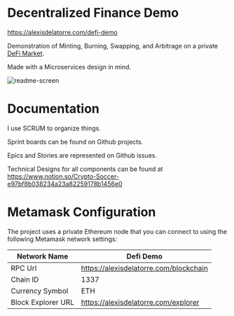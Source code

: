 # Decentralized Finance Demo

https://alexisdelatorre.com/defi-demo

Demonstration of Minting, Burning, Swapping, and Arbitrage on a private [DeFi Market](https://ethereum.org/en/defi/). 

Made with a Microservices design in mind.

![readme-screen](https://user-images.githubusercontent.com/6362422/131944099-b42f59bd-e7b0-48bf-9790-b958ecbb143a.PNG)

# Documentation
I use SCRUM to organize things.

Sprint boards can be found on Github projects.

Epics and Stories are represented on Github issues.

Technical Designs for all components can be found at https://www.notion.so/Crypto-Soccer-e97bf8b038234a23a82259178b1456e0

# Metamask Configuration 
The project uses a private Ethereum node that you can connect to using the following Metamask network settings:

| Network Name       | Defi Demo                              |
|--------------------|----------------------------------------|
| RPC Url            | https://alexisdelatorre.com/blockchain |
| Chain ID           | 1337                                   |
| Currency Symbol    | ETH                                    |
| Block Explorer URL | https://alexisdelatorre.com/explorer   |
